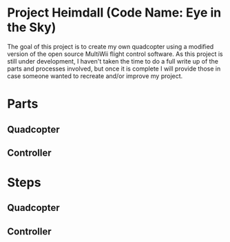 # Project Heimdall (Code Name: Eye in the Sky)
The goal of this project is to create my own quadcopter using a modified version of the open source MultiWii flight control software.
As this project is still under development, I haven't taken the time to do a full write up of the parts and processes involved, but 
once it is complete I will provide those in case someone wanted to recreate and/or improve my project. 

# Parts
## Quadcopter
## Controller

# Steps
## Quadcopter
## Controller

